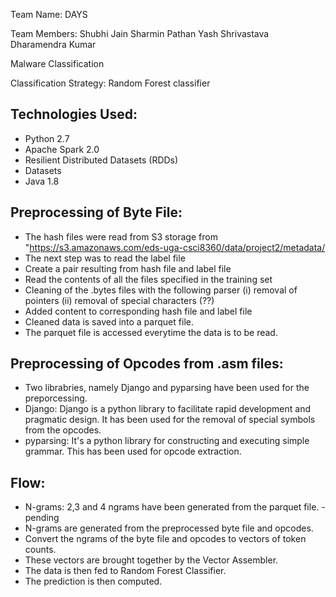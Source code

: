 Team Name: DAYS

Team Members: 
Shubhi Jain
Sharmin Pathan
Yash Shrivastava
Dharamendra Kumar

Malware Classification

Classification Strategy: Random Forest classifier


Technologies Used:
-----------------
- Python 2.7
- Apache Spark 2.0
- Resilient Distributed Datasets (RDDs)
- Datasets
- Java 1.8


Preprocessing of Byte File:
--------------------------
- The hash files were read from S3 storage from "https://s3.amazonaws.com/eds-uga-csci8360/data/project2/metadata/<filename>
- The next step was to read the label file
- Create a pair resulting from hash file and label file
- Read the contents of all the files specified in the training set
- Cleaning of the .bytes files with the following parser
(i)  removal of pointers
(ii) removal of special characters (??)
- Added content to corresponding hash file and label file
- Cleaned data is saved into a parquet file.
- The parquet file is accessed everytime the data is to be read.


Preprocessing of Opcodes from .asm files:
----------------------------------------
- Two librabries, namely Django and pyparsing have been used for the preporcessing. 
- Django: Django is a python library to facilitate rapid development and pragmatic design. It has been used for the removal of special symbols from the opcodes.
- pyparsing: It's a python library for constructing and executing simple grammar. This has been used for opcode extraction.


Flow:
----
- N-grams: 2,3 and 4 ngrams have been generated from the parquet file. - pending
- N-grams are generated from the preprocessed byte file and opcodes.
- Convert the ngrams of the byte file and opcodes to vectors of token counts.
- These vectors are brought together by the Vector Assembler.
- The data is then fed to Random Forest Classifier.
- The prediction is then computed.

